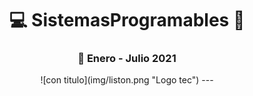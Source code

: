 # <div align="center">:computer: SistemasProgramables :school_satchel:
### <div align="center">:calendar: Enero - Julio 2021 
<div align = "center"> ![con titulo](img/liston.png "Logo tec") 
---
